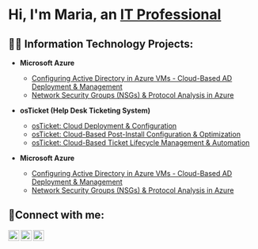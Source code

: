 <h1>Hi, I'm Maria, an <a href="https://linkedin.com/in/mariacamper">IT Professional</a></h1>

<h2>👨‍💻 Information Technology Projects:</h2>

- <b>Microsoft Azure</b>
  - [Configuring Active Directory in Azure VMs - Cloud-Based AD Deployment & Management](https://github.com/mcamper/configure-ad)
  - [Network Security Groups (NSGs) & Protocol Analysis in Azure](https://github.com/mcamper/az-network-protocols)

- <b>osTicket (Help Desk Ticketing System)</b>
  - [osTicket: Cloud Deployment & Configuration](https://github.com/mcamper/osticket-prereqs)
  - [osTicket: Cloud-Based Post-Install Configuration & Optimization](https://github.com/mcamper/post-install-config)
  - [osTicket: Cloud-Based Ticket Lifecycle Management & Automation](https://github.com/mcamper/ticket-lifecycle)
- <b>Microsoft Azure</b>
  - [Configuring Active Directory in Azure VMs - Cloud-Based AD Deployment & Management](https://github.com/mcamper/configure-ad)
  - [Network Security Groups (NSGs) & Protocol Analysis in Azure](https://github.com/mcamper/azure-network-protocols)
 

<h2>🤳Connect with me:</h2>

[<img align="left" alt="MCamper | Twitter" width="22px" src="https://cdn.jsdelivr.net/npm/simple-icons@v3/icons/twitter.svg" />][twitter]
[<img align="left" alt="MCamper | LinkedIn" width="22px" src="https://cdn.jsdelivr.net/npm/simple-icons@v3/icons/linkedin.svg" />][linkedin]
[<img align="left" alt="MCamper | Instagram" width="22px" src="https://cdn.jsdelivr.net/npm/simple-icons@v3/icons/instagram.svg" />][instagram]

[twitter]: https://twitter.com/marialcamper
[instagram]: https://www.instagram.com/Josh
[linkedin]: https://linkedin.com/in/mariacamper











